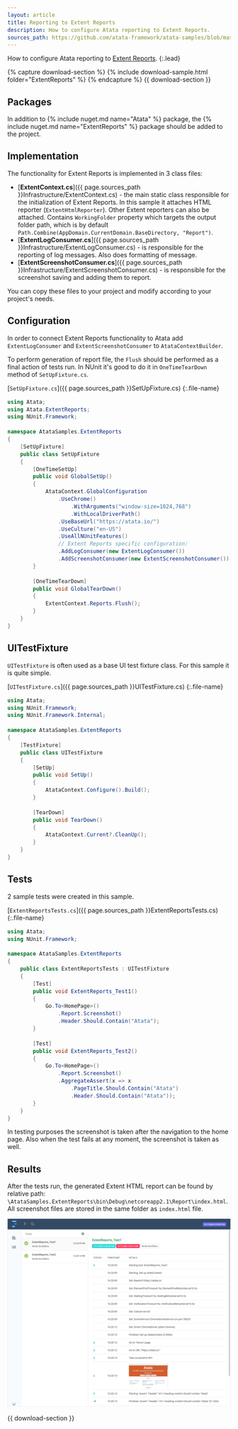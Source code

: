 ```yaml
---
layout: article
title: Reporting to Extent Reports
description: How to configure Atata reporting to Extent Reports.
sources_path: https://github.com/atata-framework/atata-samples/blob/master/ExtentReports/AtataSamples.ExtentReports/
---
```


How to configure Atata reporting to [Extent Reports](https://extentreports.com/).
{:.lead}

{% capture download-section %}
{% include download-sample.html folder="ExtentReports" %}
{% endcapture %}
{{ download-section }}

## Packages

In addition to {% include nuget.md name="Atata" %} package,
the {% include nuget.md name="ExtentReports" %} package should be added to the project.

## Implementation

The functionality for Extent Reports is implemented in 3 class files:

- [**ExtentContext.cs**]({{ page.sources_path }}Infrastructure/ExtentContext.cs) -
  the main static class responsible for the initialization of Extent Reports.
  In this sample it attaches HTML reporter (`ExtentHtmlReporter`).
  Other Extent reporters can also be attached.
  Contains `WorkingFolder` property which targets the output folder path,
  which is by default `Path.Combine(AppDomain.CurrentDomain.BaseDirectory, "Report")`.
- [**ExtentLogConsumer.cs**]({{ page.sources_path }}Infrastructure/ExtentLogConsumer.cs) -
  is responsible for the reporting of log messages.
  Also does formatting of message.
- [**ExtentScreenshotConsumer.cs**]({{ page.sources_path }}Infrastructure/ExtentScreenshotConsumer.cs) -
  is responsible for the screenshot saving and adding them to report.

You can copy these files to your project and modify according to your project's needs.

## Configuration

In order to connect Extent Reports functionality to Atata add `ExtentLogConsumer` and `ExtentScreenshotConsumer` to `AtataContextBuilder`.

To perform generation of report file, the `Flush` should be performed as a final action of tests run.
In NUnit it's good to do it in `OneTimeTearDown` method of `SetUpFixture.cs`.

[`SetUpFixture.cs`]({{ page.sources_path }}SetUpFixture.cs)
{:.file-name}

```cs
using Atata;
using Atata.ExtentReports;
using NUnit.Framework;

namespace AtataSamples.ExtentReports
{
    [SetUpFixture]
    public class SetUpFixture
    {
        [OneTimeSetUp]
        public void GlobalSetUp()
        {
            AtataContext.GlobalConfiguration
                .UseChrome()
                    .WithArguments("window-size=1024,768")
                    .WithLocalDriverPath()
                .UseBaseUrl("https://atata.io/")
                .UseCulture("en-US")
                .UseAllNUnitFeatures()
                // Extent Reports specific configuration:
                .AddLogConsumer(new ExtentLogConsumer())
                .AddScreenshotConsumer(new ExtentScreenshotConsumer());
        }

        [OneTimeTearDown]
        public void GlobalTearDown()
        {
            ExtentContext.Reports.Flush();
        }
    }
}
```

## UITestFixture

`UITestFixture` is often used as a base UI test fixture class.
For this sample it is quite simple.

[`UITestFixture.cs`]({{ page.sources_path }}UITestFixture.cs)
{:.file-name}

```cs
using Atata;
using NUnit.Framework;
using NUnit.Framework.Internal;

namespace AtataSamples.ExtentReports
{
    [TestFixture]
    public class UITestFixture
    {
        [SetUp]
        public void SetUp()
        {
            AtataContext.Configure().Build();
        }

        [TearDown]
        public void TearDown()
        {
            AtataContext.Current?.CleanUp();
        }
    }
}
```

## Tests

2 sample tests were created in this sample.

[`ExtentReportsTests.cs`]({{ page.sources_path }}ExtentReportsTests.cs)
{:.file-name}

```cs
using Atata;
using NUnit.Framework;

namespace AtataSamples.ExtentReports
{
    public class ExtentReportsTests : UITestFixture
    {
        [Test]
        public void ExtentReports_Test1()
        {
            Go.To<HomePage>()
                .Report.Screenshot()
                .Header.Should.Contain("Atata");
        }

        [Test]
        public void ExtentReports_Test2()
        {
            Go.To<HomePage>()
                .Report.Screenshot()
                .AggregateAssert(x => x
                    .PageTitle.Should.Contain("Atata")
                    .Header.Should.Contain("Atata"));
        }
    }
}
```

In testing purposes the screenshot is taken after the navigation to the home page.
Also when the test fails at any moment, the screenshot is taken as well.

## Results

After the tests run, the generated Extent HTML report can be found by relative path:
`\AtataSamples.ExtentReports\bin\Debug\netcoreapp2.1\Report\index.html`.
All screenshot files are stored in the same folder as `index.html` file.

![Extent Report](report.png)

{{ download-section }}